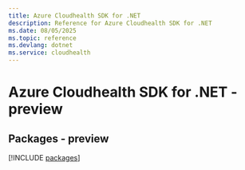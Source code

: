 ```yaml
---
title: Azure Cloudhealth SDK for .NET
description: Reference for Azure Cloudhealth SDK for .NET
ms.date: 08/05/2025
ms.topic: reference
ms.devlang: dotnet
ms.service: cloudhealth
---
```

# Azure Cloudhealth SDK for .NET - preview
## Packages - preview
[!INCLUDE [packages](cloudhealth-index.md)]